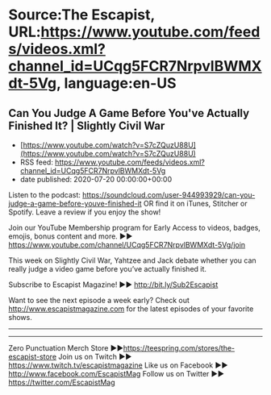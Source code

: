 # Source:The Escapist, URL:https://www.youtube.com/feeds/videos.xml?channel_id=UCqg5FCR7NrpvlBWMXdt-5Vg, language:en-US

## Can You Judge A Game Before You've Actually Finished It? | Slightly Civil War
 - [https://www.youtube.com/watch?v=S7cZQuzU88U](https://www.youtube.com/watch?v=S7cZQuzU88U)
 - RSS feed: https://www.youtube.com/feeds/videos.xml?channel_id=UCqg5FCR7NrpvlBWMXdt-5Vg
 - date published: 2020-07-20 00:00:00+00:00

Listen to the podcast: https://soundcloud.com/user-944993929/can-you-judge-a-game-before-youve-finished-it OR find it on iTunes, Stitcher or Spotify. Leave a review if you enjoy the show! 

Join our YouTube Membership program for Early Access to videos, badges, emojis, bonus content and more. ►► https://www.youtube.com/channel/UCqg5FCR7NrpvlBWMXdt-5Vg/join

This week on Slightly Civil War, Yahtzee and Jack debate whether you can really judge a video game before you’ve actually finished it.

Subscribe to Escapist Magazine! ►► http://bit.ly/Sub2Escapist

Want to see the next episode a week early? Check out http://www.escapistmagazine.com for the latest episodes of your favorite shows.

---



---


Zero Punctuation Merch Store ►►https://teespring.com/stores/the-escapist-store
Join us on Twitch ►► https://www.twitch.tv/escapistmagazine 
Like us on Facebook ►► http://www.facebook.com/EscapistMag
Follow us on Twitter ►► https://twitter.com/EscapistMag

